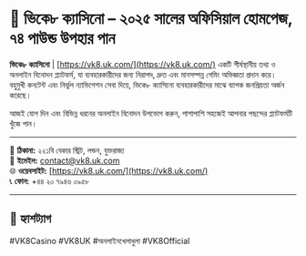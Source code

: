 # 🎰 ভিকে৮ ক্যাসিনো – ২০২৫ সালের অফিসিয়াল হোমপেজ, ৭৪ পাউন্ড উপহার পান

**ভিকে৮ ক্যাসিনো** | [https://vk8.uk.com/](https://vk8.uk.com/) একটি শীর্ষস্থানীয় তথ্য ও অনলাইন বিনোদন প্ল্যাটফর্ম, যা ব্যবহারকারীদের জন্য নিরাপদ, দ্রুত এবং মানসম্পন্ন গেমিং অভিজ্ঞতা প্রদান করে।  
বহুমুখী কনটেন্ট এবং নির্ভুল ন্যাভিগেশন সেবা দিয়ে, ভিকে৮ ক্যাসিনো ব্যবহারকারীদের মাঝে ব্যাপক জনপ্রিয়তা অর্জন করেছে।

আজই যোগ দিন এবং বিভিন্ন ধরনের অনলাইন বিনোদন উপভোগ করুন, পাশাপাশি সহজেই আপনার পছন্দের প্ল্যাটফর্মটি খুঁজে পান।

---

📍 **ঠিকানা:** ২২১বি বেকার স্ট্রিট, লন্ডন, যুক্তরাজ্য  
📧 **ইমেইল:** contact@vk8.uk.com  
🌐 **ওয়েবসাইট:** [https://vk8.uk.com/](https://vk8.uk.com/)  
📞 **ফোন:** +৪৪ ২০ ৭৯৪৬ ০৯৫৮  

---

## 🔖 হ্যাশট্যাগ
#VK8Casino #VK8UK #অনলাইনখেলাধুলা #VK8Official
